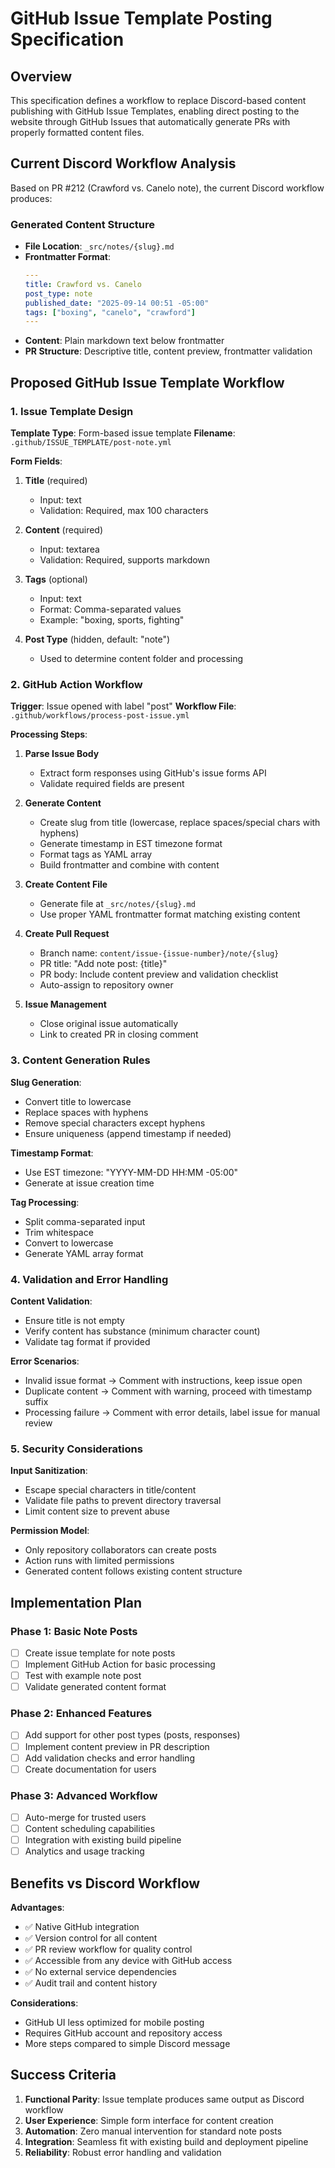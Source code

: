 # GitHub Issue Template Posting Specification

## Overview

This specification defines a workflow to replace Discord-based content publishing with GitHub Issue Templates, enabling direct posting to the website through GitHub Issues that automatically generate PRs with properly formatted content files.

## Current Discord Workflow Analysis

Based on PR #212 (Crawford vs. Canelo note), the current Discord workflow produces:

### Generated Content Structure
- **File Location**: `_src/notes/{slug}.md`
- **Frontmatter Format**:
  ```yaml
  ---
  title: Crawford vs. Canelo
  post_type: note
  published_date: "2025-09-14 00:51 -05:00"
  tags: ["boxing", "canelo", "crawford"]
  ---
  ```
- **Content**: Plain markdown text below frontmatter
- **PR Structure**: Descriptive title, content preview, frontmatter validation

## Proposed GitHub Issue Template Workflow

### 1. Issue Template Design

**Template Type**: Form-based issue template
**Filename**: `.github/ISSUE_TEMPLATE/post-note.yml`

**Form Fields**:
1. **Title** (required)
   - Input: text
   - Validation: Required, max 100 characters
   
2. **Content** (required)
   - Input: textarea
   - Validation: Required, supports markdown
   
3. **Tags** (optional)
   - Input: text
   - Format: Comma-separated values
   - Example: "boxing, sports, fighting"
   
4. **Post Type** (hidden, default: "note")
   - Used to determine content folder and processing

### 2. GitHub Action Workflow

**Trigger**: Issue opened with label "post"
**Workflow File**: `.github/workflows/process-post-issue.yml`

**Processing Steps**:
1. **Parse Issue Body**
   - Extract form responses using GitHub's issue forms API
   - Validate required fields are present
   
2. **Generate Content**
   - Create slug from title (lowercase, replace spaces/special chars with hyphens)
   - Generate timestamp in EST timezone format
   - Format tags as YAML array
   - Build frontmatter and combine with content
   
3. **Create Content File**
   - Generate file at `_src/notes/{slug}.md`
   - Use proper YAML frontmatter format matching existing content
   
4. **Create Pull Request**
   - Branch name: `content/issue-{issue-number}/note/{slug}`
   - PR title: "Add note post: {title}"
   - PR body: Include content preview and validation checklist
   - Auto-assign to repository owner
   
5. **Issue Management**
   - Close original issue automatically
   - Link to created PR in closing comment

### 3. Content Generation Rules

**Slug Generation**:
- Convert title to lowercase
- Replace spaces with hyphens
- Remove special characters except hyphens
- Ensure uniqueness (append timestamp if needed)

**Timestamp Format**: 
- Use EST timezone: "YYYY-MM-DD HH:MM -05:00"
- Generate at issue creation time

**Tag Processing**:
- Split comma-separated input
- Trim whitespace
- Convert to lowercase
- Generate YAML array format

### 4. Validation and Error Handling

**Content Validation**:
- Ensure title is not empty
- Verify content has substance (minimum character count)
- Validate tag format if provided

**Error Scenarios**:
- Invalid issue format → Comment with instructions, keep issue open
- Duplicate content → Comment with warning, proceed with timestamp suffix
- Processing failure → Comment with error details, label issue for manual review

### 5. Security Considerations

**Input Sanitization**:
- Escape special characters in title/content
- Validate file paths to prevent directory traversal
- Limit content size to prevent abuse

**Permission Model**:
- Only repository collaborators can create posts
- Action runs with limited permissions
- Generated content follows existing content structure

## Implementation Plan

### Phase 1: Basic Note Posts
- [ ] Create issue template for note posts
- [ ] Implement GitHub Action for basic processing
- [ ] Test with example note post
- [ ] Validate generated content format

### Phase 2: Enhanced Features  
- [ ] Add support for other post types (posts, responses)
- [ ] Implement content preview in PR description
- [ ] Add validation checks and error handling
- [ ] Create documentation for users

### Phase 3: Advanced Workflow
- [ ] Auto-merge for trusted users
- [ ] Content scheduling capabilities
- [ ] Integration with existing build pipeline
- [ ] Analytics and usage tracking

## Benefits vs Discord Workflow

**Advantages**:
- ✅ Native GitHub integration
- ✅ Version control for all content
- ✅ PR review workflow for quality control
- ✅ Accessible from any device with GitHub access
- ✅ No external service dependencies
- ✅ Audit trail and content history

**Considerations**:
- GitHub UI less optimized for mobile posting
- Requires GitHub account and repository access
- More steps compared to simple Discord message

## Success Criteria

1. **Functional Parity**: Issue template produces same output as Discord workflow
2. **User Experience**: Simple form interface for content creation
3. **Automation**: Zero manual intervention for standard note posts
4. **Integration**: Seamless fit with existing build and deployment pipeline
5. **Reliability**: Robust error handling and validation